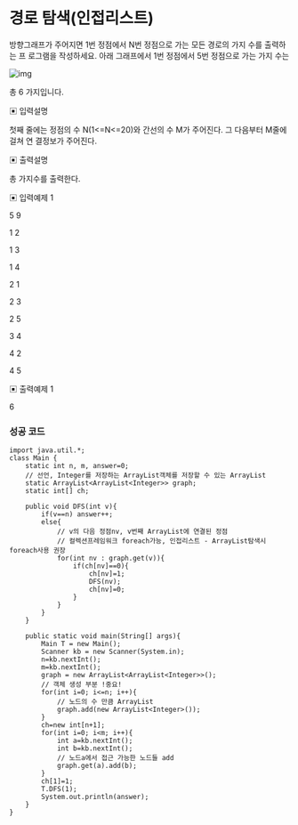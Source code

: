 # 경로 탐색(인접리스트)



방향그래프가 주어지면 1번 정점에서 N번 정점으로 가는 모든 경로의 가지 수를 출력하는 프 로그램을 작성하세요. 아래 그래프에서 1번 정점에서 5번 정점으로 가는 가지 수는



![img](https://blog.kakaocdn.net/dn/lqYXP/btrAE9gVeP5/0mG4e6RCU1kJdkabsTSkHK/img.png)



총 6 가지입니다.



▣ 입력설명

첫째 줄에는 정점의 수 N(1<=N<=20)와 간선의 수 M가 주어진다. 그 다음부터 M줄에 걸쳐 연 결정보가 주어진다.



▣ 출력설명

총 가지수를 출력한다.



▣ 입력예제 1

5 9

1 2

1 3

1 4

2 1

2 3

2 5

3 4

4 2

4 5



▣ 출력예제 1

6



### 성공 코드

```
import java.util.*;
class Main {
	static int n, m, answer=0;
	// 선언, Integer를 저장하는 ArrayList객체를 저장할 수 있는 ArrayList
	static ArrayList<ArrayList<Integer>> graph; 
	static int[] ch;
	
	public void DFS(int v){
		if(v==n) answer++;
		else{
			// v의 다음 정점nv, v번째 ArrayList에 연결된 정점
			// 컬렉션프레임워크 foreach가능, 인접리스트 - ArrayList탐색시 foreach사용 권장
			for(int nv : graph.get(v)){ 
				if(ch[nv]==0){
					ch[nv]=1;
					DFS(nv);
					ch[nv]=0;
				}
			}
		}
	}
	
	public static void main(String[] args){
		Main T = new Main();
		Scanner kb = new Scanner(System.in);
		n=kb.nextInt();
		m=kb.nextInt();
		graph = new ArrayList<ArrayList<Integer>>(); 
		// 객체 생성 부분 !중요!
		for(int i=0; i<=n; i++){
			// 노드의 수 만큼 ArrayList
			graph.add(new ArrayList<Integer>());
		}
		ch=new int[n+1];
		for(int i=0; i<m; i++){
			int a=kb.nextInt();
			int b=kb.nextInt();
			// 노드a에서 접근 가능한 노드들 add
			graph.get(a).add(b);
		}
		ch[1]=1;
		T.DFS(1);
		System.out.println(answer);
	}	
}
```

